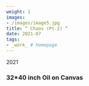 ```yaml
---
weight: 1
images:
- /images/image5.jpg
title: “ Chaos (Pt.2) ”
date: 2021-07
tags:
- _work_ # homepage
---
```

2021
### 32*40 inch Oil on Canvas

